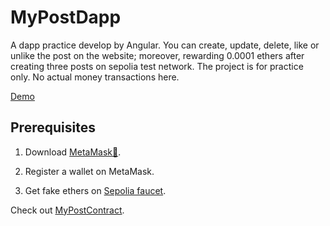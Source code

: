 # MyPostDapp
A dapp practice develop by Angular. You can create, update, delete, like or unlike the post on the website; moreover, rewarding 0.0001 ethers after creating three posts on sepolia test network. The project is for practice only. No actual money transactions here.

<a href="https://inkychew.github.io/MyPostDapp/" target="_blank" rel="noopener noreferrer">Demo</a>

## Prerequisites
1. Download <a href="https://metamask.io/download" target="_blank" rel="noopener noreferrer">MetaMask🦊</a>.

2. Register a wallet on MetaMask.

3. Get fake ethers on <a href="https://sepoliafaucet.com/" target="_blank" rel="noopener noreferrer">Sepolia faucet</a>.


Check out <a href="https://github.com/InkyChew/MyPostContract" target="_blank" rel="noopener noreferrer">MyPostContract</a>.